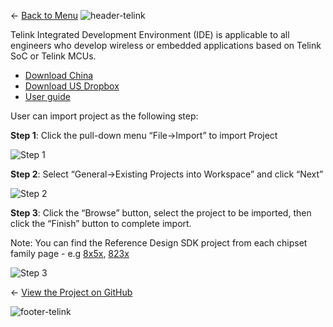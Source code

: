 ← [Back to Menu](https://telinkgithub.github.io/Telink/ "Menu")
![header-telink](https://i.imgur.com/5kRG6CF.jpg)

Telink Integrated Development Environment (IDE) is applicable to all engineers who develop wireless or embedded applications based on Telink SoC or Telink MCUs.

* [Download China](http://wiki.telink-semi.cn/tools_and_sdk/Tools/IDE/Telink_IDE.zip)
* [Download US Dropbox](https://www.dropbox.com/s/ths9rev0tvhhl96/Telink_IDE.zip?dl=0)
* [User guide](https://telinkgithub.github.io/Assets/11_Tools-IDE/IDE_Userguide.zip)

User can import project as the following step:

__Step 1__: Click the pull-down menu “File→Import” to import Project

![Step 1](https://telinkgithub.github.io/Assets/11_Tools-IDE/20181020-171632.png)

__Step 2__: Select “General→Existing Projects into Workspace” and click “Next”

![Step 2](https://telinkgithub.github.io/Assets/11_Tools-IDE/20181020-171817.png)

__Step 3__: Click the “Browse” button, select the project to be imported, then click the “Finish” button to complete import.

Note: You can find the Reference Design SDK project from each chipset family page - e.g [8x5x](https://telinkgithub.github.io/TLSR8x5x-Family/), [823x](https://telinkgithub.github.io/TLSR823x-TLSR836x-Series/)

![Step 3](https://telinkgithub.github.io/Assets/11_Tools-IDE/20181020-172016.png)


← [View the Project on GitHub](https://github.com/TelinkGithub/IDE)


![footer-telink](https://telinkgithub.github.io/Assets/General/footer.jpg)
